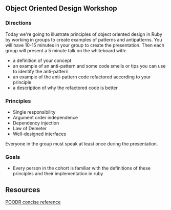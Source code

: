 ## Object Oriented Design Workshop

### Directions
Today we're going to illustrate principles of object oriented design in Ruby by working in groups to create examples of patterns and antipatterns.  You will have 10-15 minutes in your group to create the presentation.  Then each group will present a 5 minute talk on the whiteboard with:
- a definition of your concept 
- an example of an anti-pattern and some code smells or tips you can use to identify the anti-pattern
- an example of the anti-pattern code refactored according to your principle
- a description of why the refactored code is better

### Principles
- Single responsibility
- Argument order independence
- Dependency injection
- Law of Demeter
- Well-designed interfaces

Everyone in the group must speak at least once during the presentation.

### Goals
- Every person in the cohort is familiar with the definitions of these principles and their implementation in ruby

## Resources

[POODR concise reference](http://stharlow.tumblr.com/post/53808517270/poodr-book-reference)
